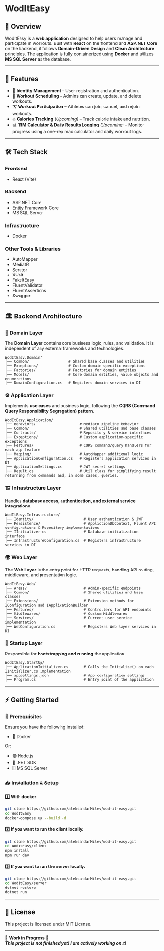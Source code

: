 # WodItEasy

## 🚀 Overview  
WodItEasy is a **web application** designed to help users manage and participate in workouts. Built with **React** on the frontend and **ASP.NET Core** on the backend, it follows **Domain-Driven Design** and **Clean Architecture** principles. The application is fully containerized using **Docker** and utilizes **MS SQL Server** as the database.

---

## 🎯 Features  
- 🔐 **Identity Management** – User registration and authentication.  
- 📅 **Workout Scheduling** – Admins can create, update, and delete workouts.  
- 🏋️ **Workout Participation** – Athletes can join, cancel, and rejoin workouts.  
- 🔥 **Calories Tracking** *(Upcoming)* – Track calorie intake and nutrition.  
- 📊 **1RM Calculator & Daily Results Logging** *(Upcoming)* – Monitor progress using a one-rep max calculator and daily workout logs.  

---

## 🛠 Tech Stack  
### **Frontend**  
- React (Vite)  

### **Backend**  
- ASP.NET Core  
- Entity Framework Core  
- MS SQL Server  

### **Infrastructure**  
- Docker

### **Other Tools & Libraries**  
- AutoMapper  
- MediatR  
- Scrutor  
- XUnit
- FakeItEasy  
- FluentValidator
- FluentAssertions  
- Swagger

---

## 🏛 Backend Architecture  

### 📂 **Domain Layer**  
The **Domain Layer** contains core business logic, rules, and validation. It is independent of any external frameworks and technologies.  
```plaintext
WodItEasy.Domain/
│── Common/                  # Shared base classes and utilities
│── Exceptions/              # Custom domain-specific exceptions
│── Factories/               # Factories for domain entities
│── Models/                  # Core domain entities, value objects and enumerations
│── DomainConfiguration.cs   # Registers domain services in DI
```

### ⚙️ **Application Layer**  
Implements **use cases** and business logic, following the **CQRS (Command Query Responsibility Segregation) pattern**.  
```plaintext
WodItEasy.Application/
│── Behaviors/                    # MediatR pipeline behavior
│── Common/                       # Shared utilities and base classes
│── Contracts/                    # Repository & service interfaces
│── Exceptions/                   # Custom application-specific exceptions
│── Features/                     # CQRS command/query handlers for each app feature
│── Mapping/                      # AutoMapper additional logic
│── ApplicationConfiguration.cs   # Registers application services in DI
│── ApplicationSettings.cs        # JWT secret settings
│── Result.cs                     # Util class for simplifying result returning from commands and, in some cases, queries.
```

### 🏗 **Infrastructure Layer**  
Handles **database access, authentication, and external service integrations**.  
```plaintext
WodItEasy.Infrastructure/
│── Identity/                       # User authentication & JWT
│── Persistence/                    # ApplictionDbContext, Fluent API configurations & Repository implementations
│── IInitializer.cs                 # Database initialization interface
│── InfrastructureConfiguration.cs  # Registers infrastructure services in DI
```

### 🌍 **Web Layer**  
The **Web Layer** is the entry point for HTTP requests, handling API routing, middleware, and presentation logic.  
```plaintext
WodItEasy.Web/
│── Areas/                          # Admin-specific endpoints
│── Common/                         # Shared utilities and base classes
│── Extensions/                     # Extension methods for IConfiguration and IApplicationBuilder
│── Features/                       # Controllers for API endpoints
│── Middlewares/                    # Custom Middlewares 
│── Services/                       # Current user service implementation
│── WebConfiguration.cs             # Registers Web layer services in DI
```

### 🚀 **Startup Layer**  
Responsible for **bootstrapping and running** the application.  
```plaintext
WodItEasy.StartUp/
│── ApplicationInitializer.cs       # Calls the Initialize() on each IInitializer.cs implementation
│── appsettings.json                # App configuration settings
│── Program.cs                      # Entry point of the application
```

---

## ⚡ Getting Started  
### 📌 Prerequisites  
Ensure you have the following installed:
- 🐳 Docker
  
Or:
- 🟢 Node.js 
- 🔵 .NET SDK
- 🗄️ MS SQL Server

### 📥 Installation & Setup  
#### 1️⃣ With docker
```sh
git clone https://github.com/aleksandarMilev/wod-it-easy.git
cd WodItEasy
docker-compose up --build -d
```

#### 2️⃣ If you want to run the client locally:
```sh
git clone https://github.com/aleksandarMilev/wod-it-easy.git
cd WodItEasy/client
npm install
npm run dev
```

#### 3️⃣ If you want to run the server locally:
```sh
git clone https://github.com/aleksandarMilev/wod-it-easy.git
cd WodItEasy/server
dotnet restore
dotnet run
```

---

## 📜 License  
This project is licensed under MIT License.  

---

🚧 **Work in Progress** 🚧  
***This project is not finished yet! I am actively working on it!***

